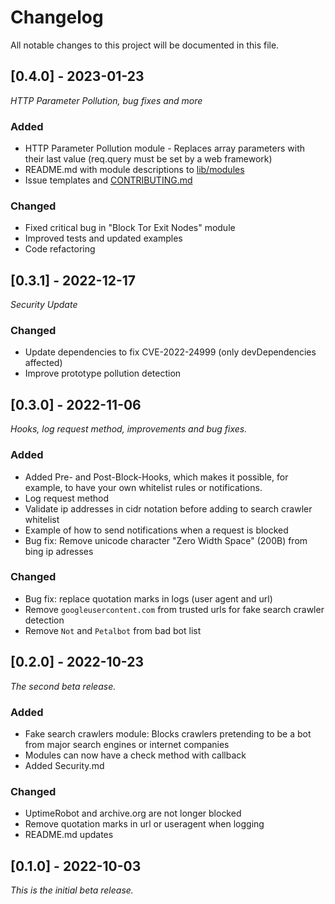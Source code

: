 # Changelog
All notable changes to this project will be documented in this file.

## [0.4.0] - 2023-01-23

*HTTP Parameter Pollution, bug fixes and more*

### Added

- HTTP Parameter Pollution module - Replaces array parameters with their last value (req.query must be set by a web framework)
- README.md with module descriptions to [lib/modules](lib/modules/)
- Issue templates and [CONTRIBUTING.md](CONTRIBUTING.md)

### Changed

- Fixed critical bug in "Block Tor Exit Nodes" module
- Improved tests and updated examples
- Code refactoring

## [0.3.1] - 2022-12-17

*Security Update*

### Changed

- Update dependencies to fix CVE-2022-24999 (only devDependencies affected)
- Improve prototype pollution detection

## [0.3.0] - 2022-11-06

*Hooks, log request method, improvements and bug fixes.*

### Added

- Added Pre- and Post-Block-Hooks, which makes it possible, for example, to have your own whitelist rules or notifications.
- Log request method
- Validate ip addresses in cidr notation before adding to search crawler whitelist
- Example of how to send notifications when a request is blocked
- Bug fix: Remove unicode character "Zero Width Space" (200B) from bing ip adresses

### Changed

- Bug fix: replace quotation marks in logs (user agent and url)
- Remove `googleusercontent.com` from trusted urls for fake search crawler detection
- Remove `Not` and `Petalbot` from bad bot list

## [0.2.0] - 2022-10-23

*The second beta release.*

### Added

- Fake search crawlers module: Blocks crawlers pretending to be a bot from major search engines or internet companies
- Modules can now have a check method with callback
- Added Security.md

### Changed

- UptimeRobot and archive.org are not longer blocked
- Remove quotation marks in url or useragent when logging
- README.md updates

## [0.1.0] - 2022-10-03

*This is the initial beta release.*